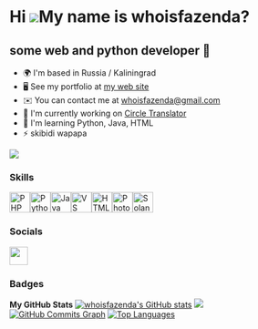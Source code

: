 Hi ![](https://user-images.githubusercontent.com/18350557/176309783-0785949b-9127-417c-8b55-ab5a4333674e.gif)My name is whoisfazenda?
=====================================================================================================================================

some web and python developer 👻
--------------------------------

* 🌍  I'm based in Russia / Kaliningrad
* 🖥️  See my portfolio at [my web site](http://whoisfazenda.ru)
* ✉️  You can contact me at [whoisfazenda@gmail.com](mailto:whoisfazenda@gmail.com)
* 🚀  I'm currently working on [Circle Translator](http://whoisfazenda/circletranslater)
* 🧠  I'm learning Python, Java, HTML
* ⚡  skibidi wapapa

<a href="https://www.github.com/whoisfazenda" target="_blank" rel="noreferrer"><img
src="https://img.shields.io/github/followers/whoisfazenda?logo=github&style=for-the-badge&color=a855f7&labelColor=171717" /></a>
### Skills

<p align="left">
<a href="https://www.php.net/" target="_blank" rel="noreferrer"><img src="https://raw.githubusercontent.com/danielcranney/readme-generator/main/public/icons/skills/php-colored.svg" width="36" height="36" alt="PHP" /></a><a href="https://www.python.org/" target="_blank" rel="noreferrer"><img src="https://raw.githubusercontent.com/danielcranney/readme-generator/main/public/icons/skills/python-colored.svg" width="36" height="36" alt="Python" /></a><a href="https://www.oracle.com/java/" target="_blank" rel="noreferrer"><img src="https://raw.githubusercontent.com/danielcranney/readme-generator/main/public/icons/skills/java-colored.svg" width="36" height="36" alt="Java" /></a><a href="https://code.visualstudio.com/" target="_blank" rel="noreferrer"><img src="https://raw.githubusercontent.com/danielcranney/readme-generator/main/public/icons/skills/visualstudiocode.svg" width="36" height="36" alt="VS Code" /></a><a href="https://developer.mozilla.org/en-US/docs/Glossary/HTML5" target="_blank" rel="noreferrer"><img src="https://raw.githubusercontent.com/danielcranney/readme-generator/main/public/icons/skills/html5-colored.svg" width="36" height="36" alt="HTML5" /></a><a href="https://www.adobe.com/uk/products/photoshop.html" target="_blank" rel="noreferrer"><img src="https://raw.githubusercontent.com/danielcranney/readme-generator/main/public/icons/skills/photoshop-colored.svg" width="36" height="36" alt="Photoshop" /></a><a href="https://solana.com/" target="_blank" rel="noreferrer"><img src="https://raw.githubusercontent.com/danielcranney/readme-generator/main/public/icons/skills/solana-colored.svg" width="36" height="36" alt="Solana" /></a>
</p>

### Socials

<p align="left"> <a href="https://www.github.com/whoisfazenda" target="_blank" rel="noreferrer"> <picture> <source media="(prefers-color-scheme: dark)" srcset="https://raw.githubusercontent.com/danielcranney/readme-generator/main/public/icons/socials/github-dark.svg" /> <source media="(prefers-color-scheme: light)" srcset="https://raw.githubusercontent.com/danielcranney/readme-generator/main/public/icons/socials/github.svg" /> <img src="https://raw.githubusercontent.com/danielcranney/readme-generator/main/public/icons/socials/github.svg" width="32" height="32" /> </picture> </a></p>

### Badges
<b>My GitHub Stats</b>
<a href="http://www.github.com/whoisfazenda"><img src="https://github-readme-stats.vercel.app/api?username=whoisfazenda&show_icons=true&hide=prs,&title_color=a855f7&text_color=ffffff&icon_color=a855f7&bg_color=171717&hide_border=true&show_icons=true" alt="whoisfazenda's GitHub stats" /></a>
<a href="http://www.github.com/whoisfazenda"><img src="https://github-readme-streak-stats.herokuapp.com/?user=whoisfazenda&stroke=ffffff&background=171717&ring=a855f7&fire=a855f7&currStreakNum=ffffff&currStreakLabel=a855f7&sideNums=ffffff&sideLabels=ffffff&dates=ffffff&hide_border=true" /></a>
<a href="http://www.github.com/whoisfazenda"><img src="https://github-readme-activity-graph.cyclic.app/graph?username=whoisfazenda&bg_color=171717&color=ffffff&line=a855f7&point=ffffff&area_color=171717&area=true&hide_border=true&custom_title=GitHub%20Commits%20Graph" alt="GitHub Commits Graph" /></a>
<a href="https://github.com/whoisfazenda" align="left"><img src="https://github-readme-stats.vercel.app/api/top-langs/?username=whoisfazenda&langs_count=10&title_color=a855f7&text_color=ffffff&icon_color=a855f7&bg_color=171717&hide_border=true&locale=en&custom_title=Top%20%Languages" alt="Top Languages" /></a>
